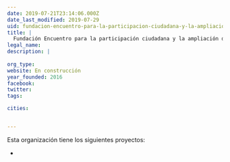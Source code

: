 ```yaml
---
date: 2019-07-21T23:14:06.000Z
date_last_modified: 2019-07-29
uid: fundacion-encuentro-para-la-participacion-ciudadana-y-la-ampliacion-de-derechos
title: |
  Fundación Encuentro para la participación ciudadana y la ampliación de derechos
legal_name: 
description: |
  
org_type: 
website: En construcción
year_founded: 2016
facebook: 
twitter: 
tags:

cities: 


---
```


Esta organización tiene los siguientes proyectos:

- [](/proyectos/barometro-urbano-participativo)
